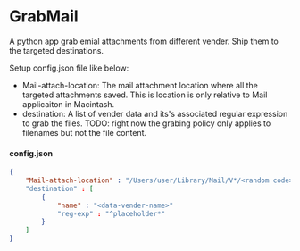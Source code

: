 # GrabMail

A python app grab emial attachments from different vender. Ship them to the targeted destinations. 

Setup config.json file like below:
- Mail-attach-location: The mail attachment location where all the targeted attachments saved. This is location is only relative to Mail applicaiton in Macintash.
- destination: A list of vender data and its's associated regular expression to grab the files. TODO: right now the grabing policy only applies to filenames but not the file content. 

#### config.json
```json
{
    "Mail-attach-location" : "/Users/user/Library/Mail/V*/<random code>/<mail box name>/<random code>/Data"
    "destination" : [
        {
            "name" : "<data-vender-name>"
            "reg-exp" : "^placeholder*"
        }
    ]
}
```